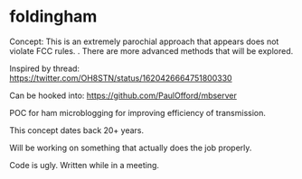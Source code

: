 # foldingham 
Concept: This is an extremely parochial approach that appears does not violate FCC rules. . There are more advanced methods that will be explored.

Inspired by thread: https://twitter.com/OH8STN/status/1620426664751800330

Can be hooked into: https://github.com/PaulOfford/mbserver

POC for ham microblogging for improving efficiency of transmission. 

This concept dates back 20+ years. 

Will be working on something that actually does the job properly.

Code is ugly. Written while in a meeting. 
